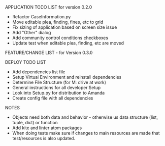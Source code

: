 APPLICATION TODO LIST for version 0.2.0
* Refactor CaseInformation.py
* Move editable plea, finding, fines, etc to grid
* Fix sizing of application based on screen size issue
* Add "Other" dialog
* Add community control conditions checkboxes
* Update test when editable plea, finding, etc are moved



FEATURE/CHANGE LIST - for Version 0.3.0



DEPLOY TODO LIST
* Add dependencies list file
* Setup Virtual Environment and reinstall dependencies
* Determine File Structure (for M: drive at work)
* General instructions for all developer Setup
* Look into Setup.py for distribution to Amanda
* Create config file with all dependencies

NOTES
* Objects need both data and behavior - otherwise us data
structure (list, tuple, dict) or function
* Add kite and linter atom packages
* When doing tests make sure if changes to main resources are
made that test/resources is also updated.
